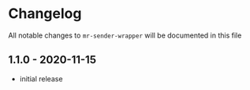 # Changelog

All notable changes to `mr-sender-wrapper` will be documented in this file

## 1.1.0 - 2020-11-15

- initial release
